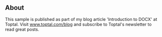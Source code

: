 ## About

This sample is published as part of my blog article 'Introduction to DOCX' at Toptal.
Visit www.toptal.com/blog and subscribe to Toptal's newsletter to read great posts.

